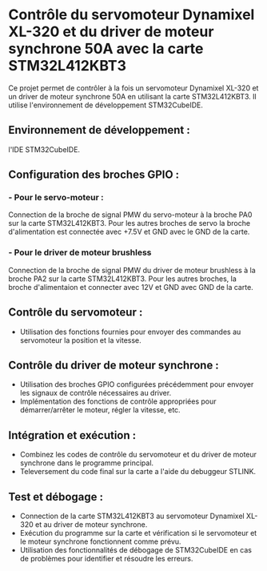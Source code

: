 # Contrôle du servomoteur Dynamixel XL-320 et du driver de moteur synchrone 50A avec la carte STM32L412KBT3

Ce projet permet de contrôler à la fois un servomoteur Dynamixel XL-320 et un driver de moteur synchrone 50A en utilisant la carte STM32L412KBT3. 
Il utilise l'environnement de développement STM32CubeIDE.

## Environnement de développement :
   l'IDE STM32CubeIDE.

## Configuration des broches GPIO :
### - Pour le servo-moteur :
  Connection de la broche de signal PMW du servo-moteur à la broche PA0 sur la carte STM32L412KBT3. 
  Pour les autres broches de servo la broche d'alimentation est connectée avec +7.5V et GND avec le GND de la carte.

### - Pour le driver de moteur brushless
  Connection de la broche de signal PMW du driver de moteur brushless à la broche PA2 sur la carte STM32L412KBT3. 
  Pour les autres broches, la broche d'alimentaion et connecter avec 12V et GND avec GND de la carte.


## Contrôle du servomoteur :
- Utilisation des fonctions fournies pour envoyer des commandes au servomoteur la position et la vitesse.

## Contrôle du driver de moteur synchrone :
- Utilisation des broches GPIO configurées précédemment pour envoyer les signaux de contrôle nécessaires au driver.
- Implémentation des fonctions de contrôle appropriées pour démarrer/arrêter le moteur, régler la vitesse, etc.

## Intégration et exécution :
- Combinez les codes de contrôle du servomoteur et du driver de moteur synchrone dans le programme principal.
- Televersement du code final sur la carte a l'aide du debuggeur STLINK.

## Test et débogage :
- Connection de la carte STM32L412KBT3 au servomoteur Dynamixel XL-320 et au driver de moteur synchrone.
- Exécution du programme sur la carte et vérification si le servomoteur et le moteur synchrone fonctionnent comme prévu.
- Utilisation des fonctionnalités de débogage de STM32CubeIDE en cas de problèmes pour identifier et résoudre les erreurs.
